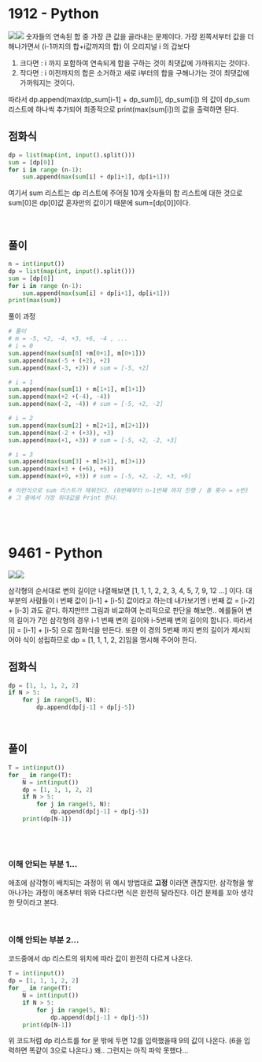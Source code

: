 # 1912 - Python
![](https://images.velog.io/images/c_hyun403/post/f47a1be3-0efc-4c51-86a9-1e06df84257b/%E1%84%89%E1%85%B3%E1%84%8F%E1%85%B3%E1%84%85%E1%85%B5%E1%86%AB%E1%84%89%E1%85%A3%E1%86%BA%202021-01-09%20%E1%84%8B%E1%85%A9%E1%84%92%E1%85%AE%2012.41.51.png)![](https://images.velog.io/images/c_hyun403/post/8401808d-5601-41dc-b32b-8c7ce8eca54e/%E1%84%89%E1%85%B3%E1%84%8F%E1%85%B3%E1%84%85%E1%85%B5%E1%86%AB%E1%84%89%E1%85%A3%E1%86%BA%202021-01-09%20%E1%84%8B%E1%85%A9%E1%84%92%E1%85%AE%2012.42.02.png)
숫자들의 연속된 합 중 가장 큰 값을 골라내는 문제이다.
가장 왼쪽서부터 값을 더해나가면서 (i-1까지의 합+i값까지의 합) 이 오리지널 i 의 갑보다
1. 크다면 : i 까지 포함하여 연속되게 합을 구하는 것이 최댓값에 가까워지는 것이다.
2. 작다면 : i 이전까지의 합은 소거하고 새로 i부터의 합을 구해나가는 것이 최댓값에 가까워지는 것이다.

따라서
dp.append(max(dp_sum[i-1] + dp_sum[i], dp_sum[i])
의 값이 dp_sum 리스트에 하나씩 추가되어 최종적으로
print(max(sum[i])의 값을 출력하면 된다.

## 점화식
```python
dp = list(map(int, input().split()))
sum = [dp[0]]
for i in range (n-1):
    sum.append(max(sum[i] + dp[i+1], dp[i+1]))
```

여기서 sum 리스트는 dp 리스트에 주어질 10개 숫자들의 합 리스트에 대한 것으로 sum[0]은 dp[0]값 혼자만의 값이기 때문에 sum=[dp[0]]이다.

<br>

## 풀이

```python
n = int(input())
dp = list(map(int, input().split()))
sum = [dp[0]]
for i in range (n-1):
    sum.append(max(sum[i] + dp[i+1], dp[i+1]))
print(max(sum))
```

풀이 과정
```python
# 풀이
# m = -5, +2, -4, +3, +6, -4 , ...
# i = 0
sum.append(max(sum[0] +m[0+1], m[0+1]))
sum.append(max(-5 + (+2), +2)
sum.append(max(-3, +2)) # sum = [-5, +2]

# i = 1
sum.append(max(sum[1) + m[1+1], m[1+1])
sum.append(max(+2 +(-4), -4))
sum.append(max(-2, -4)) # sum = [-5, +2, -2]

# i = 2
sum.append(max(sum[2] + m[2+1], m[2+1]))
sum.append(max(-2 + (+3)), +3)
sum.append(max(+1, +3)) # sum = [-5, +2, -2, +3]

# i = 3
sum.append(max(sum[3] + m[3+1], m[3+1))
sum.append(max(+3 + (+6), +6))
sum.append(max(+9, +3)) # sum = [-5, +2, -2, +3, +9]

# 이런식으로 sum 리스트가 채워진다. (0번째부터 n-1번째 까지 진행 / 총 횟수 = n번)
# 그 중에서 가장 최대값을 Print 한다.
```


<br>
<br>

# 9461 - Python
![](https://images.velog.io/images/c_hyun403/post/da7b4884-8bbc-4bdc-bfb6-655f5e1ba0e3/%E1%84%89%E1%85%B3%E1%84%8F%E1%85%B3%E1%84%85%E1%85%B5%E1%86%AB%E1%84%89%E1%85%A3%E1%86%BA%202021-01-09%20%E1%84%8B%E1%85%A9%E1%84%92%E1%85%AE%2012.48.44.png)![](https://images.velog.io/images/c_hyun403/post/9055c882-e610-4e38-adf6-bf9a01fbbee1/%E1%84%89%E1%85%B3%E1%84%8F%E1%85%B3%E1%84%85%E1%85%B5%E1%86%AB%E1%84%89%E1%85%A3%E1%86%BA%202021-01-09%20%E1%84%8B%E1%85%A9%E1%84%92%E1%85%AE%2012.48.51.png)

삼각형의 순서대로 변의 길이만 나열해보면
[1, 1, 1, 2, 2, 3, 4, 5, 7, 9, 12 ...]
이다. 대부분의 사람들이 i 번째 값이 [i-1] + [i-5] 값이라고 하는데 내가보기엔 i 번째 값 = [i-2] + [i-3] 과도 같다. 하지만!!!! 그림과 비교하여 논리적으로 판단을 해보면..
예를들어 변의 길이가 7인 삼각형의 경우 i-1 번째 변의 길이와 i-5번째 변의 길이의 합니다.
따라서 [i] = [i-1] + [i-5] 으로 점화식을 만든다.
또한 이 경의 5번째 까지 변의 길이가 제시되어야 식이 성립하므로 dp = [1, 1, 1, 2, 2]임을 명시해 주어야 한다.

## 점화식
```python
dp = [1, 1, 1, 2, 2]
if N > 5:
    for j in range(5, N):
        dp.append(dp[j-1] + dp[j-5])
````

<br>

## 풀이
```python
T = int(input())
for _ in range(T):
    N = int(input())
    dp = [1, 1, 1, 2, 2]
    if N > 5:
        for j in range(5, N):
            dp.append(dp[j-1] + dp[j-5])
    print(dp[N-1])
```

<br>
<br>

### 이해 안되는 부분 1...
애초에 삼각형이 배치되는 과정이 위 예시 방법대로 **고정** 이라면 괜찮지만. 삼각형을 쌓아나가는 과정이 애초부터 위와 다르다면 식은 완전히 달라진다.
이건 문제를 꼬아 생각한 탓이라고 본다.

<br>

### 이해 안되는 부분 2...
코드중에서
dp 리스트의 위치에 따라 값이 완전히 다르게 나온다.
```python
T = int(input())
dp = [1, 1, 1, 2, 2]
for _ in range(T):
    N = int(input())
    if N > 5:
        for j in range(5, N):
            dp.append(dp[j-1] + dp[j-5])
    print(dp[N-1])
````
위 코드처럼 dp 리스트를 for 문 밖에 두면 12를 입력했을때 9의 값이 나온다. (6을 입력하면 똑같이 3으로 나온다.)
왜.. 그런지는 아직 파악 못했다...
